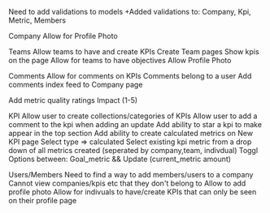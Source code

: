 Need to add validations to models
	+Added validations to: Company, Kpi, Metric, Members

Company
	Allow for Profile Photo


Teams
	Allow teams to have and create KPIs
	Create Team pages
	Show kpis on the page
	Allow for teams to have objectives
	Allow Profile Photo


Comments
	Allow for comments on KPIs
	Comments belong to a user
	Add comments index feed to Company page

Add metric quality ratings
	Impact (1-5)

KPI
	Allow user to create collections/categories of KPIs
	Allow user to add a comment to the kpi when adding an update
	Add ability to star a kpi to make appear in the top section
	Add ability to create calculated metrics on New KPI page
		Select type => calculated 
			Select existing kpi metric from a drop down of all metrics created (seperated by company,team, indivdual)
				Toggl Options between: Goal_metric && Update (current_metric amount)

Users/Members
	Need to find a way to add members/users to a company
	Cannot view companies/kpis etc that they don't belong to
	Allow to add profile photo
	Allow for indivuals to have/create KPIs that can only be seen on their profile page
